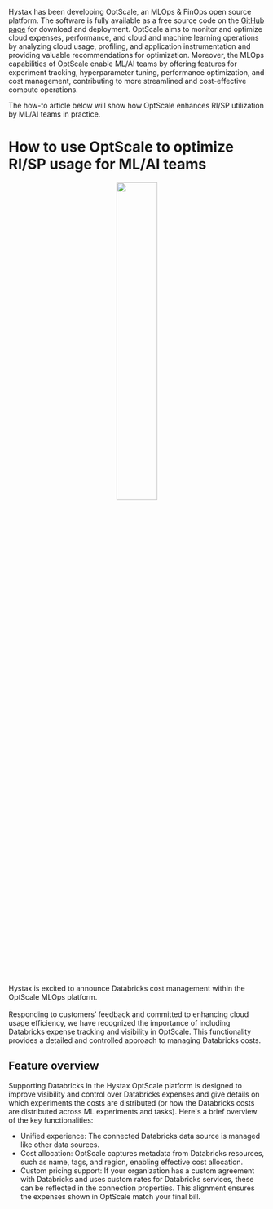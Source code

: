 Hystax has been developing OptScale, an MLOps & FinOps open source platform. The software is fully available as a free source code on the [GitHub page](https://github.com/hystax/optscale) for download and deployment. OptScale aims to monitor and optimize cloud expenses, performance, and cloud and machine learning operations by analyzing cloud usage, profiling, and application instrumentation and providing valuable recommendations for optimization. Moreover, the MLOps capabilities of OptScale enable ML/AI teams by offering features for experiment tracking, hyperparameter tuning, performance optimization, and cost management, contributing to more streamlined and cost-effective compute operations.

The how-to article below will show how OptScale enhances RI/SP utilization by ML/AI teams in practice.

# How to use OptScale to optimize RI/SP usage for ML/AI teams


<p align="center">
<img src="How-to-use-OptScale-to-optimize-RI-SP-usage-for-ML-teams.png" width="40%" align="middle">
</p>
Hystax is excited to announce Databricks cost management within the OptScale MLOps platform.
<br>
<br>
Responding to customers’ feedback and committed to enhancing cloud usage efficiency, we have recognized the importance of including Databricks expense tracking and visibility in OptScale. This functionality provides a detailed and controlled approach to managing Databricks costs.

## Feature overview
Supporting Databricks in the Hystax OptScale platform is designed to improve visibility and control over Databricks expenses and give details on which experiments the costs are distributed (or how the Databricks costs are distributed across ML experiments and tasks). Here's a brief overview of the key functionalities:

- Unified experience: The connected Databricks data source is managed like other data sources.
- Cost allocation: OptScale captures metadata from Databricks resources, such as name, tags, and region, enabling effective cost allocation.
- Custom pricing support: If your organization has a custom agreement with Databricks and uses custom rates for Databricks services, these can be reflected in the connection properties. This alignment ensures the expenses shown in OptScale match your final bill.

